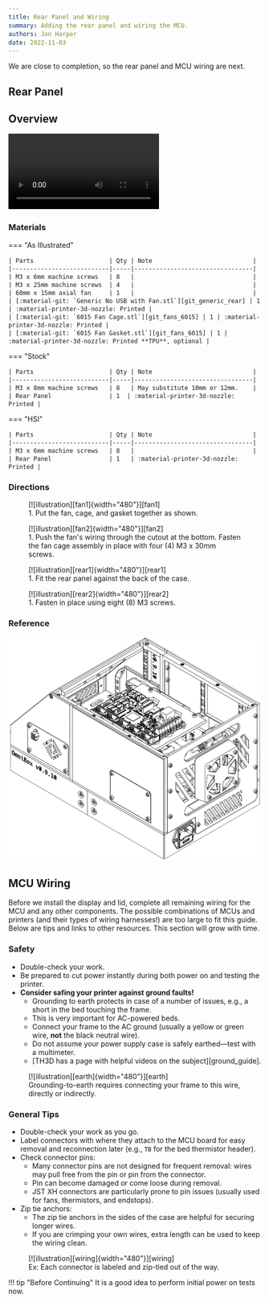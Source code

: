 ```yaml
---
title: Rear Panel and Wiring
summary: Adding the rear panel and wiring the MCU.
authors: Jon Harper
date: 2022-11-03
---
```


We are close to completion, so the rear panel and MCU wiring are next.

## Rear Panel

## Overview

<video controls="">
    <source src="{{meta.video_folder}}rear.mp4" type="video/mp4">
</video>

### Materials

=== "As Illustrated"

    | Parts                     | Qty | Note                            |
    |---------------------------|-----|---------------------------------|
    | M3 x 6mm machine screws   | 8   |                                 |
    | M3 x 25mm machine screws  | 4   |                                 |
    | 60mm x 15mm axial fan     | 1   |                                 |
    | [:material-git: `Generic No USB with Fan.stl`][git_generic_rear] | 1  | :material-printer-3d-nozzle: Printed |
    | [:material-git: `6015 Fan Cage.stl`][git_fans_6015] | 1 | :material-printer-3d-nozzle: Printed |
    | [:material-git: `6015 Fan Gasket.stl`][git_fans_6015] | 1 | :material-printer-3d-nozzle: Printed **TPU**, optional |

=== "Stock"

    | Parts                     | Qty | Note                            |
    |---------------------------|-----|---------------------------------|
    | M3 x 8mm machine screws   | 8   | May substitute 10mm or 12mm.    |
    | Rear Panel                | 1  | :material-printer-3d-nozzle: Printed |

=== "HSI"

    | Parts                     | Qty | Note                            |
    |---------------------------|-----|---------------------------------|
    | M3 x 6mm machine screws   | 8   |                                 |
    | Rear Panel                | 1   | :material-printer-3d-nozzle: Printed |

### Directions

<figure markdown>
  [![illustration][fan1]{width="480"}][fan1]
  <figcaption>1. Put the fan, cage, and gasket together as shown.</figcaption>
</figure>

<figure markdown>
  [![illustration][fan2]{width="480"}][fan2]
  <figcaption>1. Push the fan's wiring through the cutout at the bottom. Fasten the fan cage assembly in place with four (4) M3 x 30mm screws.</figcaption>
</figure>
                                                            
<figure markdown>
  [![illustration][rear1]{width="480"}][rear1]
  <figcaption>1. Fit the rear panel against the back of the case.</figcaption>
</figure>

<figure markdown>
  [![illustration][rear2]{width="480"}][rear2]
  <figcaption>1. Fasten in place using eight (8) M3 screws.</figcaption>
</figure>

### Reference

[![illustration][rear_final]][rear_final]

## MCU Wiring

Before we install the display and lid, complete all remaining wiring for the MCU and any other components. The possible combinations of MCUs and printers (and their types of wiring harnesses!) are too large to fit this guide. Below are tips and links to other resources. This section will grow with time.

### Safety 

- Double-check your work.
- Be prepared to cut power instantly during both power on and testing the printer.
- **Consider safing your printer against ground faults!**
    - Grounding to earth protects in case of a number of issues, e.g., a short in the bed touching the frame.
    - This is very important for AC-powered beds.
    - Connect your frame to the AC ground (usually a yellow or green wire, **not** the black neutral wire).
    - Do not assume your power supply case is safely earthed—test with a multimeter.
    - [TH3D has a page with helpful videos on the subject][ground_guide].

<figure markdown>
  [![illustration][earth]{width="480"}][earth]
  <figcaption>Grounding-to-earth requires connecting your frame to this wire, directly or indirectly.</figcaption>
</figure>

### General Tips

- Double-check your work as you go.
- Label connectors with where they attach to the MCU board for easy removal and reconnection later (e.g., `TB` for the bed thermistor header).
- Check connector pins:
    - Many connector pins are not designed for frequent removal: wires may pull free from the pin or pin from the connector.
    - Pin can become damaged or come loose during removal.
    - JST XH connectors are particularly prone to pin issues (usually used for fans, thermistors, and endstops).
- Zip tie anchors:
    - The zip tie anchors in the sides of the case are helpful for securing longer wires.
    - If you are crimping your own wires, extra length can be used to keep the wiring clean.

<figure markdown>
  [![illustration][wiring]{width="480"}][wiring]
  <figcaption>Ex: Each connector is labeled and zip-tied out of the way.</figcaption>
</figure>

!!! tip "Before Continuing"
    It is a good idea to perform initial power on tests now.

[fan1]: ../img/assembly/panels/rear/fan1.webp
[fan2]: ../img/assembly/panels/rear/fan2.webp
[rear1]: ../img/assembly/panels/rear/rear1.webp
[rear2]: ../img/assembly/panels/rear/rear2.webp
[rear_final]: ../img/assembly/panels/rear/rear_final.webp

[earth]: ../img/assembly/earth.webp
[wiring]: ../img/assembly/wiring.webp